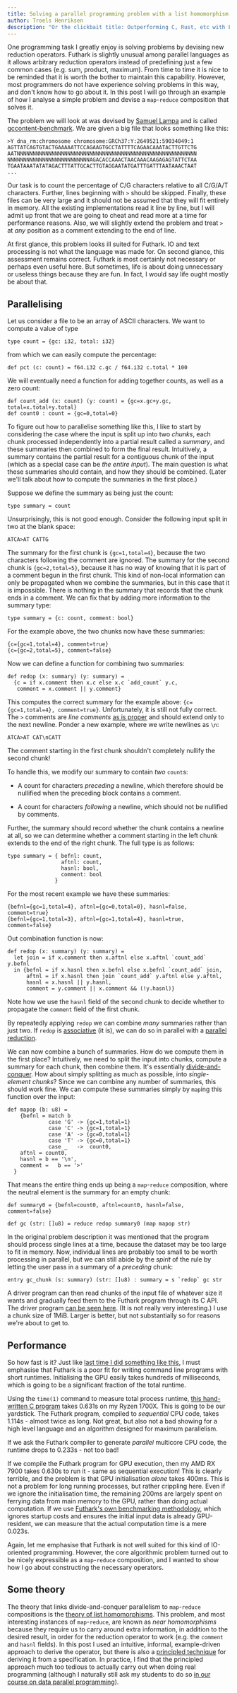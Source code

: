 ```yaml
---
title: Solving a parallel programming problem with a list homomorphism
author: Troels Henriksen
description: "Or the clickbait title: Outperforming C, Rust, etc with Futhark, list homomorphisms, an expensive GPU, and ignoring the rules."
---
```


One programming task I greatly enjoy is solving problems by devising
new reduction operators.  Futhark is slightly unusual among parallel
languages as it allows arbitrary reduction operators instead of
predefining just a few common cases (e.g. sum, product, maximum).
From time to time it is nice to be reminded that it is worth the
bother to maintain this capability. However, most programmers do not
have experience solving problems in this way, and don't know how to go
about it. In this post I will go through an example of how I analyse a
simple problem and devise a `map`-`reduce` composition that solves it.

The problem we will look at was devised by [Samuel
Lampa](https://genomic.social/@shl) and is called
[gccontent-benchmark](https://github.com/samuell/gccontent-benchmark).
We are given a big file that looks something like this:

```
>Y dna_rm:chromosome chromosome:GRCh37:Y:2649521:59034049:1
AGTTATCAGTGTACTGAAAAATTCCAGAAGTGCCTATTTTCAGAACAAATACTTGTTCTG
AATNNNNNNNNNNNNNNNNNNNNNNNNNNNNNNNNNNNNNNNNNNNNNNNNNNNNNNNNN
NNNNNNNNNNNNNNNNNNNNNNNNNNAGACACCAAACTAACAAACAAGAGAGTATTCTAA
TGAATAAATATATAGACTTTATTGCACTTGTAGGAATATGATTTGATTTAATAAACTAAT
...
```

Our task is to count the percentage of C/G characters relative to all
C/G/A/T characters.  Further, lines beginning with `>` should be
skipped.  Finally, these files can be very large and it should not be
assumed that they will fit entirely in memory.  All the existing
implementations read it line by line, but I will admit up front that
we are going to cheat and read more at a time for performance reasons.
Also, we will slightly extend the problem and treat `>` at *any*
position as a comment extending to the end of line.

At first glance, this problem looks ill suited for Futhark.  IO and
text processing is not what the language was made for.  On second
glance, this assessment remains correct.  Futhark is most certainly
not necessary or perhaps even useful here.  But sometimes, life is
about doing unnecessary or useless things because they are fun.  In
fact, I would say life ought mostly be about that.

## Parallelising

Let us consider a file to be an array of ASCII characters.  We want to
compute a value of type

```Futhark
type count = {gc: i32, total: i32}
```

from which we can easily compute the percentage:

```Futhark
def pct (c: count) = f64.i32 c.gc / f64.i32 c.total * 100
```

We will eventually need a function for adding together counts, as well
as a zero count:

```Futhark
def count_add (x: count) (y: count) = {gc=x.gc+y.gc, total=x.total+y.total}
def count0 : count = {gc=0,total=0}
```

To figure out how to parallelise something like this, I like to start
by considering the case where the input is split up into two *chunks*,
each chunk processed independently into a partial result called a
*summary*, and these summaries then combined to form the final result.
Intuitively, a summary contains the partial result for a contiguous
chunk of the input (which as a special case can be *the entire
input*).  The main question is what these summaries should contain,
and how they should be combined.  (Later we'll talk about how to
compute the summaries in the first place.)

Suppose we define the summary as being just the count:

```Futhark
type summary = count
```

Unsurprisingly, this is not good enough.  Consider the following input
split in two at the blank space:

```
ATCA>AT CATTG
```

The summary for the first chunk is `{gc=1,total=4}`, because the two
characters following the comment are ignored.  The summary for the
second chunk is `{gc=2,total=5}`, because it has no way of knowing
that it is part of a comment begun in the first chunk.  This kind of
non-local information can only be propagated when we combine the
summaries, but in this case that it is impossible.  There is nothing
in the summary that records that the chunk ends in a comment.  We can
fix that by adding more information to the summary type:

```Futhark
type summary = {c: count, comment: bool}
```

For the example above, the two chunks now have these summaries:

```
{c={gc=1,total=4}, comment=true}
{c={gc=2,total=5}, comment=false}
```

Now we can define a function for combining two summaries:

```Futhark
def redop (x: summary) (y: summary) =
  {c = if x.comment then x.c else x.c `add_count` y.c,
   comment = x.comment || y.comment}
```

This computes the correct summary for the example above:
`{c={gc=1,total=4}, comment=true}`.  Unfortunately, it is still not
fully correct.  The `>` comments are *line comments* [as is
proper](2017-10-10-block-comments-are-a-bad-idea.html) and should
extend only to the next newline.  Ponder a new example, where we write
newlines as `\n`:

```
ATCA>AT CAT\nCATT
```

The comment starting in the first chunk shouldn't completely nullify
the second chunk!

To handle this, we modify our summary to contain *two* `count`s:

* A count for characters *preceding* a newline, which therefore should
  be nullified when the preceding block contains a comment.

* A count for characters *following* a newline, which should not be
  nullified by comments.

Further, the summary should record whether the chunk contains a
newline at all, so we can determine whether a comment starting in the
left chunk extends to the end of the right chunk.  The full type is as
follows:

```Futhark
type summary = { befnl: count,
                 aftnl: count,
                 hasnl: bool,
                 comment: bool
               }
```

For the most recent example we have these summaries:

```
{befnl={gc=1,total=4}, aftnl={gc=0,total=0}, hasnl=false, comment=true}
{befnl={gc=1,total=3}, aftnl={gc=1,total=4}, hasnl=true,  comment=false}

```

Out combination function is now:

```Futhark
def redop (x: summary) (y: summary) =
  let join = if x.comment then x.aftnl else x.aftnl `count_add` y.befnl
  in {befnl = if x.hasnl then x.befnl else x.befnl `count_add` join,
      aftnl = if x.hasnl then join `count_add` y.aftnl else y.aftnl,
      hasnl = x.hasnl || y.hasnl,
      comment = y.comment || x.comment && (!y.hasnl)}
```

Note how we use the `hasnl` field of the second chunk to decide
whether to propagate the `comment` field of the first chunk.

By repeatedly applying `redop` we can combine *many* summaries rather
than just two.  If `redop` is
[associative](https://en.wikipedia.org/wiki/Associative_property) (it
is), we can do so in parallel with a [parallel
reduction](https://en.wikipedia.org/wiki/Reduction_operator).

We can now combine a bunch of summaries.  How do we compute them in
the first place?  Intuitively, we need to split the input into chunks,
compute a summary for each chunk, then combine them.  It's essentially
[divide-and-conquer](https://en.wikipedia.org/wiki/Divide-and-conquer_algorithm).
How about simply splitting as much as possible, into *single-element
chunks*?  Since we can combine any number of summaries, this should
work fine.  We can compute these summaries simply by `map`ing this
function over the input:

```Futhark
def mapop (b: u8) =
    {befnl = match b
             case 'G' -> {gc=1,total=1}
             case 'C' -> {gc=1,total=1}
             case 'A' -> {gc=0,total=1}
             case 'T' -> {gc=0,total=1}
             case _   ->  count0,
    aftnl = count0,
    hasnl = b == '\n',
    comment =   b == '>'
  }
```

That means the entire thing ends up being a `map`-`reduce`
composition, where the neutral element is the summary for an empty
chunk:

```Futhark
def summary0 = {befnl=count0, aftnl=count0, hasnl=false, comment=false}

def gc (str: []u8) = reduce redop summary0 (map mapop str)
```

In the original problem description it was mentioned that the program
should process single lines at a time, because the dataset may be too
large to fit in memory.  Now, individual lines are probably too small
to be worth processing in parallel, but we can still abide by the *spirit* of
the rule by letting the user pass in a summary of a *preceding* chunk:

```Futhark
entry gc_chunk (s: summary) (str: []u8) : summary = s `redop` gc str
```

A driver program can then read chunks of the input file of whatever
size it wants and gradually feed them to the Futhark program through
its C API.  The driver program [can be seen
here](https://github.com/diku-dk/gccontent-benchmark/blob/futhark/futhark/gc.c).
(It is not really very interesting.)  I use a chunk size of 1MiB.
Larger is better, but not substantially so for reasons we're about to
get to.


## Performance

So how fast is it?  Just like [last time I did something like
this](https://futhark-lang.org/blog/2019-10-25-beating-c-with-futhark-on-gpu.html),
I must emphasise that Futhark is a poor fit for writing command line
programs with short runtimes.  Initialising the GPU easily takes
hundreds of milliseconds, which is going to be a significant fraction
of the total runtime.

Using the `time(1)` command to measure total process runtime, [this
hand-written C
program](https://github.com/samuell/gccontent-benchmark/blob/master/c.001/gc.c)
takes 0.631s on my Ryzen 1700X.  This is going to be our yardstick.
The Futhark program, compiled to *sequential* CPU code, takes 1.114s -
almost twice as long.  Not great, but also not a bad showing for a
high level language and an algorithm designed for maximum parallelism.

If we ask the Futhark compiler to generate *parallel* multicore CPU
code, the runtime drops to 0.233s - not too bad!

If we compile the Futhark program for GPU execution, then my AMD RX
7900 takes 0.630s to run it - same as sequential execution!  This is
clearly terrible, and the problem is that GPU initialisation *alone*
takes 400ms.  This is not a problem for long running processes, but
rather crippling here.  Even if we ignore the initialisation time, the
remaining 200ms are largely spent on ferrying data from main memory to
the GPU, rather than doing actual computation.  If we use [Futhark's
own benchmarking
methodology](https://futhark-book.readthedocs.io/en/latest/practical-matters.html#benchmarking),
which ignores startup costs and ensures the initial input data is
already GPU-resident, we can measure that the actual computation time
is a mere 0.023s.

Again, let me emphasise that Futhark is not well suited for this kind
of IO-oriented programming.  However, the core algorithmic problem
turned out to be nicely expressible as a `map`-`reduce` composition,
and I wanted to show how I go about constructing the necessary
operators.

## Some theory

The theory that links divide-and-conquer parallelism to `map`-`reduce`
compositions is the [theory of list
homomorphisms](https://sigkill.dk/writings/par/lhomo.html).  This
problem, and most interesting instances of `map`-`reduce`, are known
as *near homomorphisms* because they require us to carry around extra
information, in addition to the desired result, in order for the
reduction operator to work (e.g. the `comment` and `hasnl` fields).
In this post I used an intuitive, informal, example-driven approach to
derive the operator, but there is also a [principled
technique](https://link.springer.com/chapter/10.1007/3-540-61550-4_166)
for deriving it from a specification.  In practice, I find that the
principled approach much too tedious to actually carry out when doing
real programming (although I naturally still ask my students to do so
[in our course on data parallel
programming](https://github.com/diku-dk/dpp-e2022-pub)).
